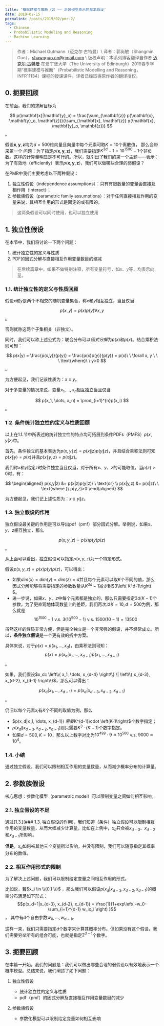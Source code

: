 ```yaml
---
title: '概率建模与推断（2）—— 高效模型表示的基本假设'
date: 2019-02-15
permalink: /posts/2019/02/pmr-2/
tags:
  - Chinese
  - Probabilistic Modeling and Reasoning
  - Machine Learning
---
```


> 作者：Michael Gutmann（迈克尔·古特曼）\\
  译者：郭尚敏（Shangmin Guo），shawnguo.cn@gmail.com \\
  版权声明：本系列博客翻译自作者 [迈克尔·古特曼](https://michaelgutmann.github.io/) 在爱丁堡大学（The University of Edinburgh）2019春季学期“概率建模与推断”（Probabilistic Modelling and Reasoning，INFR11134）课程的授课课件。译者已经取得原作者的翻译授权。

## 0.  扼要回顾

在前面，我们的求解目标为

$$
p(\mathbf{x}|\mathbf{y}_o) = \frac{\sum_{\mathbf{z}} p(\mathbf{x}, \mathbf{y}_o, \mathbf{z})}{\sum_{\mathbf{x}, \mathbf{z}} p(\mathbf{x}, \mathbf{y}_o, \mathbf{z})}
$$。


假设$\mathbf{x}, \mathbf{y}, \mathbf{z}$均为$d=500$维向量且向量中每个元素可取$K=10$个离散值， 那么会带来第一个 问题：为了指定$p(\mathbf{x}, \mathbf{y}, \mathbf{z})$，我们需要指定$K^{3d}-1=10^{1500}-1$个非负数。这样的计算量明显是不可行的。所以，就引出了我们的第一个主题——表示：为了有效地（efficiently）表示$p(\mathbf{x}, \mathbf{y}, \mathbf{z})$，我们可以做哪些合理的弱假设？

在PMR中我们主要考虑以下两种假设：
1. 独立性假设（independence assumptions）：只有有限数量的变量会直接互相作用（interact）；
2. 参数族假设（parametric family assumptions）：对于任何直接相互作用的变量来说，其相互作用的形式是固定的或有限的。

> 这两条假设可以同时使用，也可以独立使用

## 1.  独立性假设

在本节中，我们将讨论一下两个问题：
1. 统计独立性的定义与性质
2. PDF的因式分解与直接相互作用变量数目的缩减

> 在后续篇章中，如果不做特别注释，所有变量符号，如$x$、$y$等，均表示向量。

### 1.1. 统计独立性的定义与性质回顾
假设$x$和$y$是两个不相交的随机变量集合，称$x$和$y$相互独立，当且仅当

$$p(x,y) = p(x)p(y) \forall x, y$$。

否则就称这两个子集相关（非独立）。

同时，我们可以称上述公式为：联合分布可以*因式分解*为$p(x)$和$p(x)$。结合乘积法则可知：

$$
p(x|y) = \frac{p(x,y)}{p(y)} = \frac{p(x)p(y)}{p(y)} = p(x)\ \ \forall x, y \ \ \ \text{where}\ \  y>0
$$。

为方便起见，我们记该性质为：$x⫫y$。

对于多变量的情况来说，变量$x_1, \dots, x_n$相互独立当且仅当

$$
p(x_1, \dots, x_n) = \prod_{i=1}^{n}p(x_i)
$$。

### 1.2. 条件统计独立性的定义与性质回顾
以上在1.1.节中所表述的统计独立性的特点均可拓展到条件PDFs（PMFS）$p(x,y|z)$中。

首先，条件独立的基本表达为$p(x,y\|z) = p(x\|z)p(y\|z)$，并且结合乘积法则可知$p(x\|y) = p(x)​$并且$p(x\|y,z)=p(x\|z)$。

我们称$x$和$y$给定$z$时条件独立当且仅当，对于所有$x$、$y$、$z$的可能取值，当$p(z)>0$时，有：

$$
\begin{aligned}
p(x,y|z) &= p(x|z)p(y|z)\ \  \text{or} \\
p(x|y,z) &= p(x|z)\ \ \text{where }\ p(y,z)>0
\end{aligned}
$$

为方便起见，我们记上述性质为：$x⫫y\|z$。

### 1.3. 独立假设的作用
独立假设最关键的作用是可以导出pdf（pmf）部分因式分解。举例说，如果$x$、$y$、$z$相互独立，那么

$$p(x,y,z) = p(x)p(y)p(z)$$。

从上面可以看出，独立假设可以指定$p(x,y,z)$为一个特定形式。

假设$p(x,y,z) = p(x)p(y)p(z)$，可以得出：
- 如果$dim(x) = dim(y) = dim(z) = d$并且每个元素可以取$K$个不同的值，那么因式分解能够将需要指定的参数数量从$K^{3d}-1$减少到$3\left( K^d-1\right) $。
- 进一步说，如果$x$、$y$、$z$中每个元素都是独立的，那么只需要指定$3d(K-1)$个参数。为了更直观地体现数量上的差距，我们再次以$K=10, d=500$为例，那么就是
$$10^{1500}-1\ \text{v.s.}\ 3(10^{500} - 1) \ \text{v.s.}\ 1500(10-1)=13500$$

虽然这样的性质非常方便，但是完全独立是一个非常强的假设，并不经常成立。所以，**条件独立假设**是一个更有效的折中方案。

具体来说，对于$p(x) = p(x_1, \dots, x_d)$，由乘积法则可知：
$$p(x) = p(x_d|x_1, \dots, x_{d-1})p(x_1, \dots, x_{d-1})$$。

如果，我们假设$x_d⫫ \left\\{ x_1, \dots, x_{d-4} \right\\} \| \left\\{ x_{d-3}, x_{d-2}, x_{d-1} \right\\}$，那么可以得出：

$$
p(x_d|x_1, \dots, x_{d-1}) = p(x_d|x_{d-3}, x_{d-2}, x_{d-1})
$$。

仍旧以每个元素$x_i$有$K$个不同的取值为例，那么

- $p(x_d\|x_1, \dots, x_{d-1}) $需要$K^{d-1}\cdot \left(K-1\right)$个数字指定；
- $p(x_d\|x_{d-3}, x_{d-2}, x_{d-1})$则只需要$K^{3}\cdot \left(K-1\right)$个数字指定。
- 如果$d=500, K=10$，那么以上数字对比为$10^{499}\cdot 9 \approx 10^{500}$ v.s. $9000\approx 10^4$。

### 1.4. 小结
通过独立假设，我们可以限制相互作用的变量数量，从而减少概率分布的计算量。

## 2.  参数族假设
核心思想：参数化模型（parametric model）可以限制变量之间如何相互影响。

### 2.1. 独立假设的不足
通过[1.3.](### 1.3. 独立假设的作用)，我们知道（条件）独立假设可以限制相互作用的变量数量，从而大幅减少计算量。比如在上例中，$x_d$只会被$x_{d-3}$、$x_{d-2}$和$x_{d-1}$所影响。

**但是**，$x_d$如何被其他三个变量所以影响，并没有限制，我们可以随意指定其概率分布的数值。

### 2.2. 相互作用形式的限制
为了解决上述问题，我们可以限制给定变量之间相互作用的形式。

比如说，若$x_i \in \\{0,1 \\}$ ，那么我们可以假设$p(x_d|x_{d-3}, x_{d-2}, x_{d-1})$的概率分布满足如下形式：
$$p(x_d=1|x_{d-3}, x_{d-2}, x_{d-1}) = \frac{1}{1+exp\left( -w_0-\sum_{i=1}^{d-1} w_ix_i \right) }$$，
其中有$d$个自由参数$w_0, \dots, w_{d-1}$。

这样一来，我们只需要指定$d$个数字来计算其概率分布。但如果没有这个假设，我们需要穷举所有的组合可能，也就是指定$2^{d-1}$个数字。

## 3. 扼要回顾
在本篇一开始，我们的问题是：我们可以做出哪些合理的弱假设以有效地表示一个概率模型。总结来说，我们阐述了如下问题：

1. 独立性假设
	- 统计独立性的定义与性质
	- pdf（pmf）的因式分解及直接相互作用变量数目的减少

2. 参数族假设
	- 参数化模型可以限制给定变量如何相互影响
